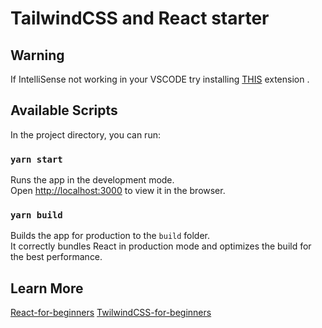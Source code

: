 # TailwindCSS and React starter 


## Warning
If IntelliSense not working in your VSCODE try installing [THIS](https://marketplace.visualstudio.com/items?itemName=bradlc.vscode-tailwindcss) extension .

## Available Scripts

In the project directory, you can run:

### `yarn start`

Runs the app in the development mode.\
Open [http://localhost:3000](http://localhost:3000) to view it in the browser.

### `yarn build`

Builds the app for production to the `build` folder.\
It correctly bundles React in production mode and optimizes the build for the best performance.

## Learn More

[React-for-beginners](https://www.youtube.com/playlist?list=PLJznl3g92X7MU_W0LP97lskII7wKHDb24)
[TwilwindCSS-for-beginners](https://www.youtube.com/playlist?list=PLJznl3g92X7MU_W0LP97lskII7wKHDb24)
